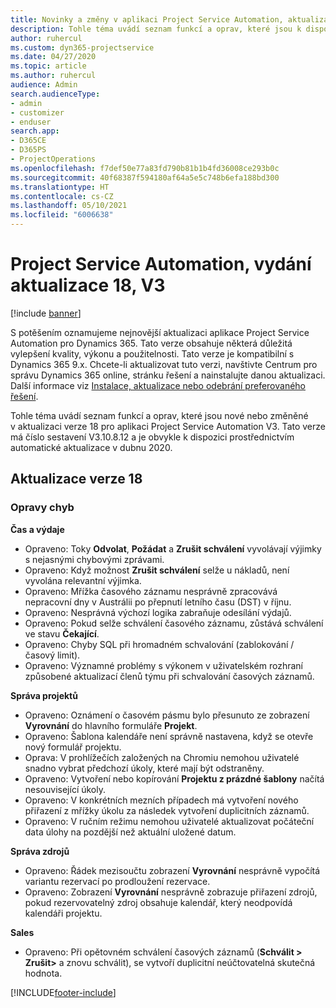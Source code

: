 ```yaml
---
title: Novinky a změny v aplikaci Project Service Automation, aktualizace verze 18, V3
description: Tohle téma uvádí seznam funkcí a oprav, které jsou k dispozici v Project Service Automation, aktualizace verze 18, V3.
author: ruhercul
ms.custom: dyn365-projectservice
ms.date: 04/27/2020
ms.topic: article
ms.author: ruhercul
audience: Admin
search.audienceType:
- admin
- customizer
- enduser
search.app:
- D365CE
- D365PS
- ProjectOperations
ms.openlocfilehash: f7def50e77a83fd790b81b1b4fd36008ce293b0c
ms.sourcegitcommit: 40f68387f594180af64a5e5c748b6efa188bd300
ms.translationtype: HT
ms.contentlocale: cs-CZ
ms.lasthandoff: 05/10/2021
ms.locfileid: "6006638"
---
```

# <a name="project-service-automation-update-release-18-v3"></a>Project Service Automation, vydání aktualizace 18, V3

[!include [banner](../includes/psa-now-project-operations.md)]

S potěšením oznamujeme nejnovější aktualizaci aplikace Project Service Automation pro Dynamics 365. Tato verze obsahuje některá důležitá vylepšení kvality, výkonu a použitelnosti. Tato verze je kompatibilní s Dynamics 365 9.x. Chcete-li aktualizovat tuto verzi, navštivte Centrum pro správu Dynamics 365 online, stránku řešení a nainstalujte danou aktualizaci. Další informace viz [Instalace, aktualizace nebo odebrání preferovaného řešení](/power-platform/admin/install-remove-preferred-solution).

Tohle téma uvádí seznam funkcí a oprav, které jsou nové nebo změněné v aktualizaci verze 18 pro aplikaci Project Service Automation V3. Tato verze má číslo sestavení V3.10.8.12 a je obvykle k dispozici prostřednictvím automatické aktualizace v dubnu 2020.

## <a name="update-release-18"></a>Aktualizace verze 18

### <a name="bug-fixes"></a>Opravy chyb

**Čas a výdaje**

- Opraveno: Toky **Odvolat**, **Požádat** a **Zrušit schválení** vyvolávají výjimky s nejasnými chybovými zprávami.
- Opraveno: Když možnost **Zrušit schválení** selže u nákladů, není vyvolána relevantní výjimka.
- Opraveno: Mřížka časového záznamu nesprávně zpracovává nepracovní dny v Austrálii po přepnutí letního času (DST) v říjnu.
- Opraveno: Nesprávná výchozí logika zabraňuje odesílání výdajů.
- Opraveno: Pokud selže schválení časového záznamu, zůstává schválení ve stavu **Čekající**.
- Opraveno: Chyby SQL při hromadném schvalování (zablokování / časový limit).
- Opraveno: Významné problémy s výkonem v uživatelském rozhraní způsobené aktualizací členů týmu při schvalování časových záznamů.

**Správa projektů**

- Opraveno: Oznámení o časovém pásmu bylo přesunuto ze zobrazení **Vyrovnání** do hlavního formuláře **Projekt**.
- Opraveno: Šablona kalendáře není správně nastavena, když se otevře nový formulář projektu.
- Oprava: V prohlížečích založených na Chromiu nemohou uživatelé snadno vybrat předchozí úkoly, které mají být odstraněny.
- Opraveno: Vytvoření nebo kopírování **Projektu z prázdné šablony** načítá nesouvisející úkoly.
- Opraveno: V konkrétních mezních případech má vytvoření nového přiřazení z mřížky úkolu za následek vytvoření duplicitních záznamů.
- Opraveno: V ručním režimu nemohou uživatelé aktualizovat počáteční data úlohy na pozdější než aktuální uložené datum.

**Správa zdrojů**

- Opraveno: Řádek mezisoučtu zobrazení **Vyrovnání** nesprávně vypočítá variantu rezervací po prodloužení rezervace.
- Opraveno: Zobrazení **Vyrovnání** nesprávně zobrazuje přiřazení zdrojů, pokud rezervovatelný zdroj obsahuje kalendář, který neodpovídá kalendáři projektu.

**Sales**

- Opraveno: Při opětovném schválení časových záznamů (**Schválit > Zrušit>** a znovu schválit), se vytvoří duplicitní neúčtovatelná skutečná hodnota.


[!INCLUDE[footer-include](../includes/footer-banner.md)]